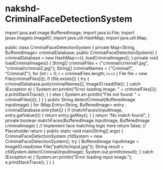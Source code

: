 # nakshd-CriminalFaceDetectionSystem
import java.awt.image.BufferedImage;
import java.io.File;
import javax.imageio.ImageIO;
import java.util.HashMap;
import java.util.Map;

public class CriminalFaceDetectionSystem 
{
private Map<String, BufferedImage> criminalDatabase;
public CriminalFaceDetectionSystem() 
{
criminalDatabase = new HashMap<>();
loadCriminalImages();
}
private void loadCriminalImages() 
{
String[] criminalFiles = {"criminal/criminal1.jpg", "criminal/criminal2.jpg"};
String[] criminalNames = {"Criminal1", "Criminal2"};
for (int i = 0; i < criminalFiles.length; i++) 
{
File file = new File(criminalFiles[i]);
if (file.exists()) 
{
try 
{
criminalDatabase.put(criminalNames[i], ImageIO.read(file));
} 
catch (Exception e) 
{
System.err.println("Error loading image: " + criminalFiles[i]);
e.printStackTrace();
}
} 
else 
{
System.err.println("File not found: " + criminalFiles[i]);
}
}
}
public String detectCriminal(BufferedImage inputImage) 
{
for (Map.Entry<String, BufferedImage> entry : criminalDatabase.entrySet()) 
{
if (matchFaces(inputImage, entry.getValue())) 
{
return entry.getKey();
}
}
return "No match found";
}
private boolean matchFaces(BufferedImage inputImage, BufferedImage criminalImage) 
{
// Implement face matching logic here
return false; 
// Placeholder return
}
public static void main(String[] args) 
{
CriminalFaceDetectionSystem cfdSystem = new CriminalFaceDetectionSystem();
try 
{
BufferedImage inputImage = ImageIO.read(new File("path/to/input.jpg"));
String result = cfdSystem.detectCriminal(inputImage);
System.out.println(result);
} 
catch (Exception e) 
{
System.err.println("Error loading input image.");
e.printStackTrace();
}
}
}

